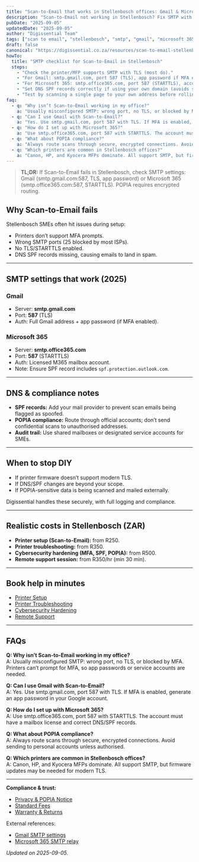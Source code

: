 ```yaml
---
title: "Scan-to-Email that works in Stellenbosch offices: Gmail & Microsoft 365 SMTP checklist"
description: "Scan-to-Email not working in Stellenbosch? Fix SMTP with Gmail & Microsoft 365 — ports, MFA, SPF records, and POPIA-safe routing."
pubDate: "2025-09-05"
updatedDate: "2025-09-05"
author: "Digissential Team"
tags: ["scan to email", "stellenbosch", "smtp", "gmail", "microsoft 365"]
draft: false
canonical: "https://digissential.co.za/resources/scan-to-email-stellenbosch-gmail-m365-smtp/"
howTo:
  title: "SMTP checklist for Scan-to-Email in Stellenbosch"
  steps:
    - "Check the printer/MFP supports SMTP with TLS (most do)."
    - "For Gmail: smtp.gmail.com, port 587 (TLS), app password if MFA enabled."
    - "For Microsoft 365: smtp.office365.com, port 587 (STARTTLS), account with mailbox license."
    - "Set DNS SPF records correctly if using your own domain (avoids spam flags)."
    - "Test by scanning a single page to your own address before rolling out."
faq:
  - q: "Why isn’t Scan-to-Email working in my office?"
    a: "Usually misconfigured SMTP: wrong port, no TLS, or blocked by MFA. Printers can’t prompt for MFA, so app passwords or service accounts are needed."
  - q: "Can I use Gmail with Scan-to-Email?"
    a: "Yes. Use smtp.gmail.com, port 587 with TLS. If MFA is enabled, generate an app password in your Google account."
  - q: "How do I set up with Microsoft 365?"
    a: "Use smtp.office365.com, port 587 with STARTTLS. The account must have a mailbox license and correct DNS/SPF records."
  - q: "What about POPIA compliance?"
    a: "Always route scans through secure, encrypted connections. Avoid sending to personal accounts unless authorised."
  - q: "Which printers are common in Stellenbosch offices?"
    a: "Canon, HP, and Kyocera MFPs dominate. All support SMTP, but firmware updates may be needed for modern TLS."
---
```


> **TL;DR:** If Scan-to-Email fails in Stellenbosch, check SMTP settings: Gmail (smtp.gmail.com:587, TLS, app password) or Microsoft 365 (smtp.office365.com:587, STARTTLS). POPIA requires encrypted routing.

## Why Scan-to-Email fails

Stellenbosch SMEs often hit issues during setup:
- Printers don’t support MFA prompts.  
- Wrong SMTP ports (25 blocked by most ISPs).  
- No TLS/STARTTLS enabled.  
- DNS SPF records missing, causing emails to land in spam.  

---

## SMTP settings that work (2025)

### Gmail
- Server: **smtp.gmail.com**  
- Port: **587** (TLS)  
- Auth: Full Gmail address + app password (if MFA enabled).  

### Microsoft 365
- Server: **smtp.office365.com**  
- Port: **587** (STARTTLS)  
- Auth: Licensed M365 mailbox account.  
- Note: Ensure SPF record includes `spf.protection.outlook.com`.  

---

## DNS & compliance notes

- **SPF records:** Add your mail provider to prevent scan emails being flagged as spoofed.  
- **POPIA compliance:** Route through official accounts; don’t send confidential scans to unauthorised addresses.  
- **Audit trail:** Use shared mailboxes or designated service accounts for SMEs.  

---

## When to stop DIY

- If printer firmware doesn’t support modern TLS.  
- If DNS/SPF changes are beyond your scope.  
- If POPIA-sensitive data is being scanned and mailed externally.  

Digissential handles these securely, with full logging and compliance.

---

## Realistic costs in Stellenbosch (ZAR)

- **Printer setup (Scan-to-Email):** from R250.  
- **Printer troubleshooting:** from R350.  
- **Cybersecurity hardening (MFA, SPF, POPIA):** from R500.  
- **Remote support session:** from R350/hr (min 30 min).  

---

## Book help in minutes

- [Printer Setup](/services/printer-setup/)  
- [Printer Troubleshooting](/services/printer-troubleshooting/)  
- [Cybersecurity Hardening](/services/cybersecurity-hardening/)  
- [Remote Support](/services/remote-support-setup/)  

---

## FAQs

**Q: Why isn’t Scan-to-Email working in my office?**  
A: Usually misconfigured SMTP: wrong port, no TLS, or blocked by MFA. Printers can’t prompt for MFA, so app passwords or service accounts are needed.

**Q: Can I use Gmail with Scan-to-Email?**  
A: Yes. Use smtp.gmail.com, port 587 with TLS. If MFA is enabled, generate an app password in your Google account.

**Q: How do I set up with Microsoft 365?**  
A: Use smtp.office365.com, port 587 with STARTTLS. The account must have a mailbox license and correct DNS/SPF records.

**Q: What about POPIA compliance?**  
A: Always route scans through secure, encrypted connections. Avoid sending to personal accounts unless authorised.

**Q: Which printers are common in Stellenbosch offices?**  
A: Canon, HP, and Kyocera MFPs dominate. All support SMTP, but firmware updates may be needed for modern TLS.

---

**Compliance & trust:**  
- [Privacy & POPIA Notice](/legal/privacy-popia-processing-notice/)  
- [Standard Fees](/legal/standard-fees/)  
- [Warranty & Returns](/legal/warranty-returns/)  

External references:  
- [Gmail SMTP settings](https://support.google.com/mail/answer/7126229?utm_source=chatgpt.com)  
- [Microsoft 365 SMTP relay](https://learn.microsoft.com/en-us/exchange/mail-flow-best-practices/how-to-set-up-a-multifunction-device-or-application-to-send-email-using-microsoft-365-or-office-365?utm_source=chatgpt.com)  

*Updated on 2025-09-05.*
